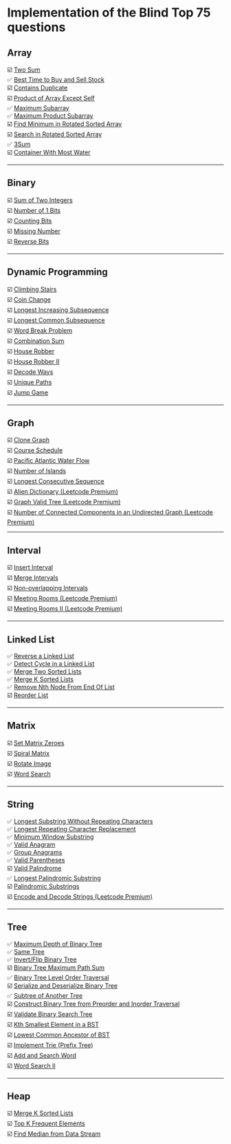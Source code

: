 # Implementation of the Blind Top 75 questions 

## Array

☑️ [Two Sum](https://leetcode.com/problems/two-sum/)  
✅ [Best Time to Buy and Sell Stock](https://leetcode.com/problems/best-time-to-buy-and-sell-stock/)  
☑️ [Contains Duplicate](https://leetcode.com/problems/contains-duplicate/)  
☑️ [Product of Array Except Self](https://leetcode.com/problems/product-of-array-except-self/)  
✅️ [Maximum Subarray](https://leetcode.com/problems/maximum-subarray/)  
✅ [Maximum Product Subarray](https://leetcode.com/problems/maximum-product-subarray/)  
☑️ [Find Minimum in Rotated Sorted Array](https://leetcode.com/problems/find-minimum-in-rotated-sorted-array/)  
☑️ [Search in Rotated Sorted Array](https://leetcode.com/problems/search-in-rotated-sorted-array/)  
✅ [3Sum](https://leetcode.com/problems/3sum/)  
☑️ [Container With Most Water](https://leetcode.com/problems/container-with-most-water/)

---

## Binary

☑️ [Sum of Two Integers](https://leetcode.com/problems/sum-of-two-integers/)  
☑️ [Number of 1 Bits](https://leetcode.com/problems/number-of-1-bits/)  
☑️ [Counting Bits](https://leetcode.com/problems/counting-bits/)  
☑️ [Missing Number](https://leetcode.com/problems/missing-number/)  
☑️ [Reverse Bits](https://leetcode.com/problems/reverse-bits/)

---

## Dynamic Programming

☑️ [Climbing Stairs](https://leetcode.com/problems/climbing-stairs/)  
☑️ [Coin Change](https://leetcode.com/problems/coin-change/)  
☑️ [Longest Increasing Subsequence](https://leetcode.com/problems/longest-increasing-subsequence/)  
☑️ [Longest Common Subsequence](https://leetcode.com/problems/longest-common-subsequence/)  
☑️ [Word Break Problem](https://leetcode.com/problems/word-break/)  
☑️ [Combination Sum](https://leetcode.com/problems/combination-sum-iv/)  
☑️ [House Robber](https://leetcode.com/problems/house-robber/)  
☑️ [House Robber II](https://leetcode.com/problems/house-robber-ii/)  
☑️ [Decode Ways](https://leetcode.com/problems/decode-ways/)  
☑️ [Unique Paths](https://leetcode.com/problems/unique-paths/)  
☑️ [Jump Game](https://leetcode.com/problems/jump-game/)

---

## Graph

☑️ [Clone Graph](https://leetcode.com/problems/clone-graph/)  
☑️ [Course Schedule](https://leetcode.com/problems/course-schedule/)  
☑️ [Pacific Atlantic Water Flow](https://leetcode.com/problems/pacific-atlantic-water-flow/)  
☑️ [Number of Islands](https://leetcode.com/problems/number-of-islands/)  
☑️ [Longest Consecutive Sequence](https://leetcode.com/problems/longest-consecutive-sequence/)  
☑️ [Alien Dictionary (Leetcode Premium)](https://leetcode.com/problems/alien-dictionary/)  
☑️ [Graph Valid Tree (Leetcode Premium)](https://leetcode.com/problems/graph-valid-tree/)  
☑️ [Number of Connected Components in an Undirected Graph (Leetcode Premium)](https://leetcode.com/problems/number-of-connected-components-in-an-undirected-graph/)

---

## Interval

☑️ [Insert Interval](https://leetcode.com/problems/insert-interval/)  
☑️ [Merge Intervals](https://leetcode.com/problems/merge-intervals/)  
☑️ [Non-overlapping Intervals](https://leetcode.com/problems/non-overlapping-intervals/)  
☑️ [Meeting Rooms (Leetcode Premium)](https://leetcode.com/problems/meeting-rooms/)  
☑️ [Meeting Rooms II (Leetcode Premium)](https://leetcode.com/problems/meeting-rooms-ii/)

---

## Linked List

✅ [Reverse a Linked List](https://leetcode.com/problems/reverse-linked-list/)  
✅ [Detect Cycle in a Linked List](https://leetcode.com/problems/linked-list-cycle/)  
✅ [Merge Two Sorted Lists](https://leetcode.com/problems/merge-two-sorted-lists/)  
✅ [Merge K Sorted Lists](https://leetcode.com/problems/merge-k-sorted-lists/)  
✅ [Remove Nth Node From End Of List](https://leetcode.com/problems/remove-nth-node-from-end-of-list/)  
☑️ [Reorder List](https://leetcode.com/problems/reorder-list/)

---

## Matrix

☑️ [Set Matrix Zeroes](https://leetcode.com/problems/set-matrix-zeroes/)  
☑️ [Spiral Matrix](https://leetcode.com/problems/spiral-matrix/)  
☑️ [Rotate Image](https://leetcode.com/problems/rotate-image/)  
☑️ [Word Search](https://leetcode.com/problems/word-search/)

---

## String

✅ [Longest Substring Without Repeating Characters](https://leetcode.com/problems/longest-substring-without-repeating-characters/)  
✅ [Longest Repeating Character Replacement](https://leetcode.com/problems/longest-repeating-character-replacement/)  
✅ [Minimum Window Substring](https://leetcode.com/problems/minimum-window-substring/)  
✅ [Valid Anagram](https://leetcode.com/problems/valid-anagram/)  
✅ [Group Anagrams](https://leetcode.com/problems/group-anagrams/)  
✅ [Valid Parentheses](https://leetcode.com/problems/valid-parentheses/)  
☑️ [Valid Palindrome](https://leetcode.com/problems/valid-palindrome/)  
✅ [Longest Palindromic Substring](https://leetcode.com/problems/longest-palindromic-substring/)  
☑️ [Palindromic Substrings](https://leetcode.com/problems/palindromic-substrings/)  
☑️ [Encode and Decode Strings (Leetcode Premium)](https://leetcode.com/problems/encode-and-decode-strings/)

---

## Tree
✅ [Maximum Depth of Binary Tree](https://leetcode.com/problems/maximum-depth-of-binary-tree/)  
✅ [Same Tree](https://leetcode.com/problems/same-tree/)  
✅ [Invert/Flip Binary Tree](https://leetcode.com/problems/invert-binary-tree/)  
☑️ [Binary Tree Maximum Path Sum](https://leetcode.com/problems/binary-tree-maximum-path-sum/)  
✅ [Binary Tree Level Order Traversal](https://leetcode.com/problems/binary-tree-level-order-traversal/)  
☑️ [Serialize and Deserialize Binary Tree](https://leetcode.com/problems/serialize-and-deserialize-binary-tree/)  
✅ [Subtree of Another Tree](https://leetcode.com/problems/subtree-of-another-tree/)  
☑️ [Construct Binary Tree from Preorder and Inorder Traversal](https://leetcode.com/problems/construct-binary-tree-from-preorder-and-inorder-traversal/)  
☑️ [Validate Binary Search Tree](https://leetcode.com/problems/validate-binary-search-tree/)  
☑️ [Kth Smallest Element in a BST](https://leetcode.com/problems/kth-smallest-element-in-a-bst/)  
☑️ [Lowest Common Ancestor of BST](https://leetcode.com/problems/lowest-common-ancestor-of-a-binary-search-tree/)  
☑️ [Implement Trie (Prefix Tree)](https://leetcode.com/problems/implement-trie-prefix-tree/)  
☑️  [Add and Search Word](https://leetcode.com/problems/add-and-search-word-data-structure-design/)  
☑️ [Word Search II](https://leetcode.com/problems/word-search-ii/)

---

## Heap

☑️ [Merge K Sorted Lists](https://leetcode.com/problems/merge-k-sorted-lists/)  
☑️ [Top K Frequent Elements](https://leetcode.com/problems/top-k-frequent-elements/)  
☑️ [Find Median from Data Stream](https://leetcode.com/problems/find-median-from-data-stream/)